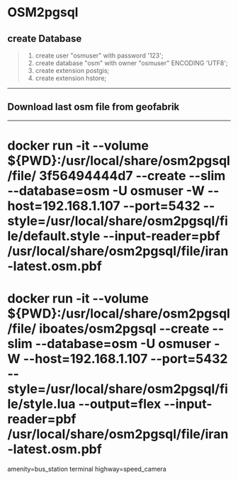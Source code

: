 # OSM2pgsql
## create Database
> 1. create user "osmuser" with password '123'; 
> 2. create database "osm" with owner "osmuser"   ENCODING 'UTF8'; 
> 3. create extension postgis; 
> 4. create extension hstore;

---
## Download last osm file from geofabrik

---

#  docker run -it   --volume ${PWD}:/usr/local/share/osm2pgsql/file/ 3f56494444d7 --create --slim  --database=osm -U osmuser -W  --host=192.168.1.107 --port=5432 --style=/usr/local/share/osm2pgsql/file/default.style --input-reader=pbf /usr/local/share/osm2pgsql/file/iran-latest.osm.pbf 
# docker run -it   --volume ${PWD}:/usr/local/share/osm2pgsql/file/  iboates/osm2pgsql  --create --slim  --database=osm -U osmuser -W  --host=192.168.1.107 --port=5432 --style=/usr/local/share/osm2pgsql/file/style.lua --output=flex --input-reader=pbf /usr/local/share/osm2pgsql/file/iran-latest.osm.pbf


amenity=bus_station  terminal
highway=speed_camera